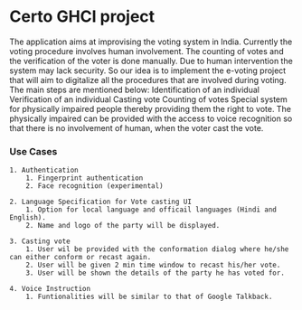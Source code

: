 # Certo  GHCI project
The application aims at improvising the voting system in India. Currently the voting procedure involves human involvement. The counting of votes and the verification of the voter is done manually. Due to human intervention the system may lack security. So our idea is to implement the e-voting project that will aim to digitalize all the procedures that are involved during voting. The main steps are mentioned below: Identification of an individual Verification of an individual Casting vote Counting of votes Special system for physically impaired people thereby providing them the right to vote.
The physically impaired can be provided with the access to voice recognition so that there is no involvement of human, when the voter cast the vote.

### Use Cases

    1. Authentication
        1. Fingerprint authentication
        2. Face recognition (experimental)

    2. Language Specification for Vote casting UI
        1. Option for local language and officail languages (Hindi and English).
        2. Name and logo of the party will be displayed.

    3. Casting vote
        1. User wil be provided with the conformation dialog where he/she can either conform or recast again.
        2. User will be given 2 min time window to recast his/her vote.
        3. User will be shown the details of the party he has voted for.

    4. Voice Instruction
        1. Funtionalities will be similar to that of Google Talkback.
